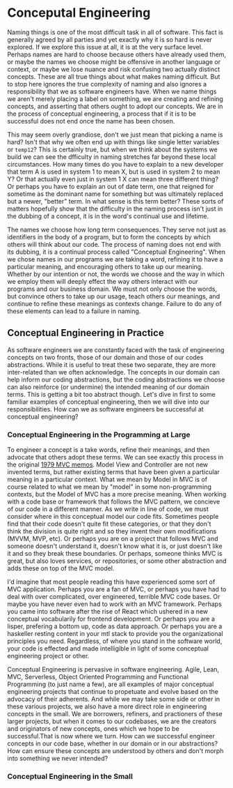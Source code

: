 # Conceputal Engineering

Naming things is one of the most difficult task in all of software. This fact is generally agreed by all parties and yet exactly why it is so hard is never explored. If we explore this issue at all, it is at the very surface level. Perhaps names are hard to choose because others have already used them, or maybe the names we choose might be offensive in another language or context, or maybe we lose nuance and risk confusing two actually distinct concepts. These are all true things about what makes naming difficult. But to stop here ignores the true complexity of naming and also ignores a responsibility that we as software engineers have. When we name things we aren't merely placing a label on something, we are creating and refining concepts, and asserting that others ought to adopt our concepts. We are in the process of conceptual engineering, a process that if it is to be successful does not end once the name has been chosen.

This may seem overly grandiose, don't we just mean that picking a name is hard? Isn't that why we often end up with things like single letter variables or `temp12`? This is certainly true, but when we think about the systems we build we can see the dfficulty in naming stretches far beyond these local circumstances. How many times do you have to explain to a new developer that term A is used in system 1 to mean X, but is used in system 2 to mean Y? Or that actually even just in system 1 X can mean three different thing? Or perhaps you have to explain an out of date term, one that reigned for sometime as the dominant name for something but was ultimately replaced but a newer, "better" term. In what sense is this term better? These sorts of matters hopefully show that the difficulty in the naming process isn't just in the dubbing of a concept, it is in the word's continual use and lifetime.

The names we choose how long term consequences. They serve not just as identifiers in the body of a program, but to form the concepts by which others will think about our code. The process of naming does not end with its dubbing, it is a continual process called "Conceptual Engineering". When we chose names in our programs we are taking a word, refining it to have a particular meaning, and encouraging others to take up our meaning. Whether by our intention or not, the words we choose and the way in which we employ them will deeply effect the way others interact with our programs and our business domain. We must not only choose the words, but convince others to take up our usage, teach others our meanings, and continue to refine these meanings as contexts change. Failure to do any of these elements can lead to a failure in naming.

## Conceptual Engineering in Practice

As software engineers we are constantly faced with the task of engineering concepts on two fronts, those of our domain and those of our codes abstractions. While it is useful to treat these two separate, they are more inter-related than we often acknowledge. The concepts in our domain can help inform our coding abstractions, but the coding abstractions we choose can also reinforce (or undermine) the intended meaning of our domain terms. This is getting a bit too abstract though. Let's dive in first to some familiar examples of conceptual engineering, then we will dive into our responsibilities. How can we as software engineers be successful at conceptual engineering?

### Conceptual Engineering in the Programming at Large

To engineer a concept is a take words, refine their meanings, and then advocate that others adopt these terms. We can see exactly this process in the original [1979 MVC memos](https://folk.uio.no/trygver/2007/MVC_Originals.pdf). Model View and Controller are not new invented terms, but rather existing terms that have been given a particular meaning in a particular context. What we mean by Model in MVC is of course related to what we mean by "model" in some non-programming contexts, but the Model of MVC has a more precise meaning. When working with a code base or framework that follows the MVC pattern, we concieve of our code in a different manner. As we write in line of code, we must consider where in this conceptual model our code fits. Sometimes people find that their code doesn't quite fit these categories, or that they don't think the division is quite right and so they invent their own modifications (MVVM, MVP, etc). Or perhaps you are on a project that follows MVC and someone doesn't understand it, doesn't know what it is, or just doesn't like it and so they break these boundaries. Or perhaps, someone thinks MVC is great, but also loves services, or repositories, or some other abstraction and adds these on top of the MVC model.

I'd imagine that most people reading this have experienced some sort of MVC application. Perhaps you are a fan of MVC, or perhaps you have had to deal with over complicated, over engineered, terrible MVC code bases. Or maybe you have never even had to work with an MVC framework. Perhaps you came into software after the rise of React which ushered in a new conceptual vocabularily for frontend development. Or perhaps you are a lisper, prefering a bottom up, code as data approach. Or perhaps you are a haskeller resting content in your mtl stack to provide you the organizational principles you need. Regardless, of where you stand in the software world, your code is effected and made intelligible in light of some conceptual engineering project or other.

Conceptual Engineering is pervasive in software engineering. Agile, Lean, MVC, Serverless, Object Oriented Programming and Functional Programming (to just name a few), are all examples of major conceptual engineering projects that continue to propetuate and evolve based on the advocacy of their adherents. And while we may take some side or other in these various projects, we also have a more direct role in engineering concepts in the small. We are borrowers, refiners, and practioners of these larger projects, but when it comes to our codebases, we are the creators and originators of new concepts, ones which we hope to be successful.That is now where we turn. How can we successful engineer concepts in our code base, whether in our domain or in our abstractions? How can ensure these concepts are understood by others and don't morph into something we never intended?

### Conceptual Engineering in the Small

